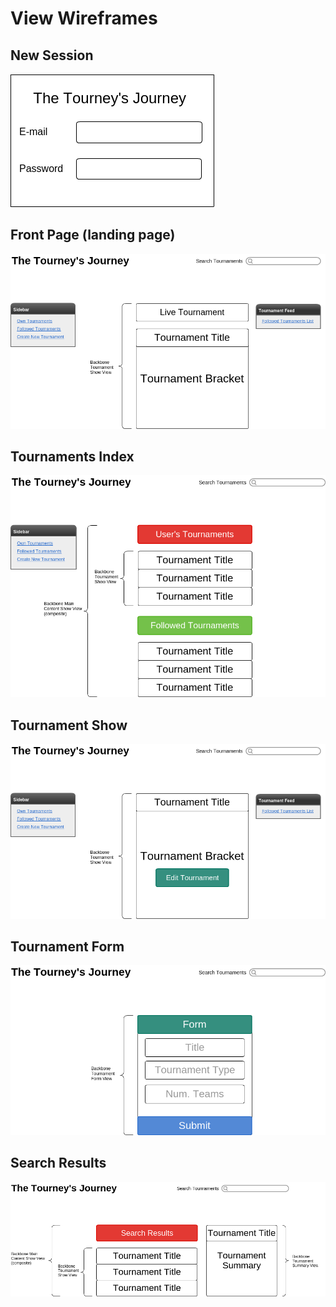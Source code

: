 # View Wireframes

## New Session
![new-session]

## Front Page (landing page)
![root-page]

## Tournaments Index
![tournaments-index]

## Tournament Show
![tournament-show]

## Tournament Form
![tournament-form]

## Search Results
![search-results]

[new-session]: ./wireframes/new_session_page.png
[root-page]: ./wireframes/root-page.png
[tournaments-index]: ./wireframes/tournaments_index.png
[tournament-show]: ./wireframes/tournament_show.png
[tournament-form]: ./wireframes/tournament_form.png
[search-results]: ./wireframes/search_results_page.png
